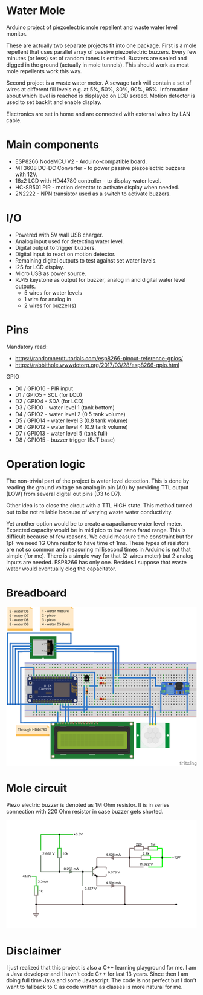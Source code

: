 # Water Mole

Arduino project of piezoelectric mole repellent and waste water level monitor.

These are actually two separate projects fit into one package. First is a mole repellent that uses parallel array of passive piezoelectric buzzers. Every few minutes (or less) set of random tones is emitted. Buzzers are sealed and digged in the ground (actually in mole tunnels). This should work as most mole repellents work this way.

Second project is a waste water meter. A sewage tank will contain a set of wires at different fill levels e.g. at 5%, 50%, 80%, 90%, 95%. Information about which level is reached is displayed on LCD screed. Motion detector is used to set backlit and enable display.

Electronics are set in home and are connected with external wires by LAN cable. 

# Main components

* ESP8266 NodeMCU V2 - Arduino-compatible board.
* MT3608 DC-DC Converter - to power passive piezoelectric buzzers with 12V.
* 16x2 LCD with HD44780 controller - to display water level.
* HC-SR501 PIR - motion detector to activate display when needed.
* 2N2222 - NPN transistor used as a switch to activate buzzers.

# I/O

* Powered with 5V wall USB charger.
* Analog input used for detecting water level.
* Digital output to trigger buzzers.
* Digital input to react on motion detector.
* Remaining digital outputs to test against set water levels.
* I2S for LCD display.
* Micro USB as power source.
* RJ45 keystone as output for buzzer, analog in and digital water level outputs. 
  * 5 wires for water levels
  * 1 wire for analog in
  * 2 wires for buzzer(s)

# Pins

Mandatory read:

* https://randomnerdtutorials.com/esp8266-pinout-reference-gpios/
* https://rabbithole.wwwdotorg.org/2017/03/28/esp8266-gpio.html

GPIO

* D0 / GPIO16 - PIR input
* D1 / GPIO5 - SCL (for LCD)
* D2 / GPIO4 - SDA (for LCD)
* D3 / GPIO0 - water level 1 (tank bottom)
* D4 / GPIO2 - water level 2 (0.5 tank volume)
* D5 / GPIO14 - water level 3 (0.8 tank volume)
* D6 / GPIO12 - water level 4 (0.9 tank volume)
* D7 / GPIO13 - water level 5 (tank full)
* D8 / GPIO15 - buzzer trigger (BJT base)

# Operation logic

The non-trivial part of the project is water level detection. This is done by reading the ground voltage on analog in pin (A0) by providing TTL output (LOW) from several digital out pins (D3 to D7).

Other idea is to close the circut with a TTL HIGH state. This method turned out to be not reliable bacause of varying waste water conductivity.

Yet another option would be to create a capacitance water level meter. Expected capacity would be in mid pico to low nano farad range. This is difficult because of few reasons. We could measure time constraint but for 1pF we need 1G Ohm resitor to have time of 1ms. These types of resistors are not so common and measuring millisecond times in Arduino is not that simple (for me). There is a simple way for that (2-wires meter) but 2 analog inputs are needed. ESP8266 has only one. Besides I suppose that waste water would eventually clog the capacitator.

# Breadboard

![Breadboard](docs/water-mole_bb.png)

# Mole circuit 

Piezo electric buzzer is denoted as 1M Ohm resistor. It is in series connection with 220 Ohm resistor in case buzzer gets shorted.

![Mole circuit](docs/mole-circuit.png)

# Disclaimer

I just realized that this project is also a C++ learning playground for me. I am a Java developer and I havn't code C++ for last 13 years. Since then I am doing full time Java and some Javascript. The code is not perfect but I don't want to fallback to C as code written as classes is more natural for me.

